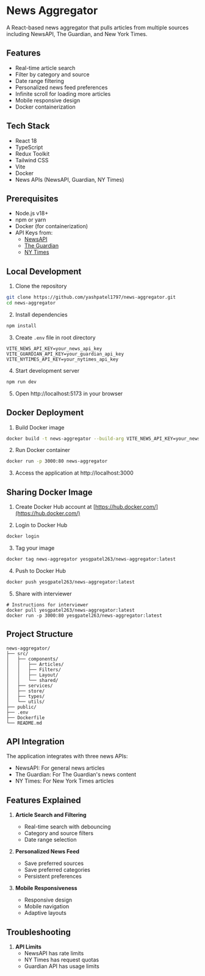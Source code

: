 # News Aggregator

A React-based news aggregator that pulls articles from multiple sources including NewsAPI, The Guardian, and New York Times.

## Features

- Real-time article search
- Filter by category and source
- Date range filtering
- Personalized news feed preferences
- Infinite scroll for loading more articles
- Mobile responsive design
- Docker containerization

## Tech Stack

- React 18
- TypeScript
- Redux Toolkit
- Tailwind CSS
- Vite
- Docker
- News APIs (NewsAPI, Guardian, NY Times)

## Prerequisites

- Node.js v18+
- npm or yarn
- Docker (for containerization)
- API Keys from:
  - [NewsAPI](https://newsapi.org/)
  - [The Guardian](https://open-platform.theguardian.com/)
  - [NY Times](https://developer.nytimes.com/)

## Local Development

1. Clone the repository
```bash
git clone https://github.com/yashpatel1797/news-aggregator.git
cd news-aggregator
```

2. Install dependencies
```bash
npm install
```

3. Create `.env` file in root directory
```env
VITE_NEWS_API_KEY=your_news_api_key
VITE_GUARDIAN_API_KEY=your_guardian_api_key
VITE_NYTIMES_API_KEY=your_nytimes_api_key
```

4. Start development server
```bash
npm run dev
```

5. Open http://localhost:5173 in your browser

## Docker Deployment

1. Build Docker image
```bash
docker build -t news-aggregator --build-arg VITE_NEWS_API_KEY=your_news_api_key --build-arg VITE_GUARDIAN_API_KEY=your_guardian_api_key --build-arg VITE_NYTIMES_API_KEY=your_nytimes_api_key .
```

2. Run Docker container
```bash
docker run -p 3000:80 news-aggregator
```

3. Access the application at http://localhost:3000

## Sharing Docker Image

1. Create Docker Hub account at [https://hub.docker.com/](https://hub.docker.com/)

2. Login to Docker Hub
```bash
docker login
```

3. Tag your image
```bash
docker tag news-aggregator yesgpatel263/news-aggregator:latest
```

4. Push to Docker Hub
```bash
docker push yesgpatel263/news-aggregator:latest
```

5. Share with interviewer
```
# Instructions for interviewer
docker pull yesgpatel263/news-aggregator:latest
docker run -p 3000:80 yesgpatel263/news-aggregator:latest
```

## Project Structure
```
news-aggregator/
├── src/
│   ├── components/
│   │   ├── Articles/
│   │   ├── Filters/
│   │   ├── Layout/
│   │   └── shared/
│   ├── services/
│   ├── store/
│   ├── types/
│   └── utils/
├── public/
├── .env
├── Dockerfile
└── README.md
```

## API Integration

The application integrates with three news APIs:
- NewsAPI: For general news articles
- The Guardian: For The Guardian's news content
- NY Times: For New York Times articles

## Features Explained

1. **Article Search and Filtering**
   - Real-time search with debouncing
   - Category and source filters
   - Date range selection

2. **Personalized News Feed**
   - Save preferred sources
   - Save preferred categories
   - Persistent preferences

3. **Mobile Responsiveness**
   - Responsive design
   - Mobile navigation
   - Adaptive layouts

## Troubleshooting

1. **API Limits**
   - NewsAPI has rate limits
   - NY Times has request quotas
   - Guardian API has usage limits